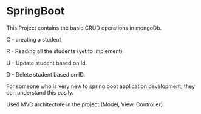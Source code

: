 # SpringBoot

This Project contains the basic CRUD operations in mongoDb.

C - creating a student 

R - Reading all the students (yet to implement)

U - Update student based on Id.

D - Delete student based on ID.

For someone who is very new to spring boot application development, they can understand this easily. 

Used MVC architecture in the project (Model, View, Controller)
